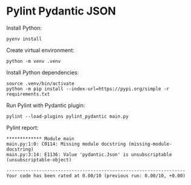 # Pylint Pydantic JSON

Install Python:

```shell
pyenv install
```

Create virtual environment:

```shell
python -m venv .venv
```

Install Python dependencies:

```shell
source .venv/bin/activate
python -m pip install --index-url=https://pypi.org/simple -r requirements.txt
```

Run Pylint with Pydantic plugin:

```shell
pylint --load-plugins pylint_pydantic main.py
```

Pylint report:

```
************* Module main
main.py:1:0: C0114: Missing module docstring (missing-module-docstring)
main.py:3:14: E1136: Value 'pydantic.Json' is unsubscriptable (unsubscriptable-object)

------------------------------------------------------------------
Your code has been rated at 0.00/10 (previous run: 0.00/10, +0.00)
```
